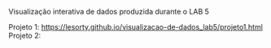 Visualização interativa de dados produzida durante o LAB 5

Projeto 1: https://lesorty.github.io/visualizacao-de-dados_lab5/projeto1.html
Projeto 2: 
